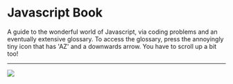# Javascript Book

A guide to the wonderful world of Javascript, via coding problems and an eventually extensive glossary. To access the glossary, press the annoyingly tiny icon that has 'AZ' and a downwards arrow. You have to scroll up a bit too!

------

![](http://www.w3devcampus.com/wp-content/uploads/logoAndOther/logo_JavaScript.png)




